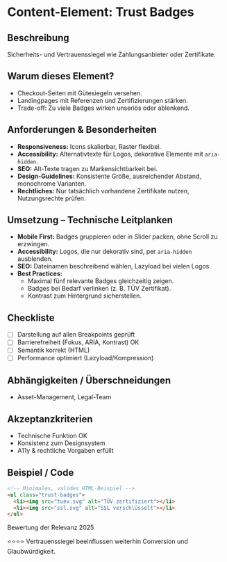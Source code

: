 # Content-Element: Trust Badges

## Beschreibung
Sicherheits- und Vertrauenssiegel wie Zahlungsanbieter oder Zertifikate.

## Warum dieses Element?
- Checkout-Seiten mit Gütesiegeln versehen.
- Landingpages mit Referenzen und Zertifizierungen stärken.
- Trade-off: Zu viele Badges wirken unseriös oder ablenkend.

## Anforderungen & Besonderheiten
- **Responsiveness:** Icons skalierbar, Raster flexibel.
- **Accessibility:** Alternativtexte für Logos, dekorative Elemente mit `aria-hidden`.
- **SEO:** Alt-Texte tragen zu Markensichtbarkeit bei.
- **Design-Guidelines:** Konsistente Größe, ausreichender Abstand, monochrome Varianten.
- **Rechtliches:** Nur tatsächlich vorhandene Zertifikate nutzen, Nutzungsrechte prüfen.

## Umsetzung – Technische Leitplanken
- **Mobile First:** Badges gruppieren oder in Slider packen, ohne Scroll zu erzwingen.
- **Accessibility:** Logos, die nur dekorativ sind, per `aria-hidden` ausblenden.
- **SEO:** Dateinamen beschreibend wählen, Lazyload bei vielen Logos.
- **Best Practices:**
  - Maximal fünf relevante Badges gleichzeitig zeigen.
  - Badges bei Bedarf verlinken (z. B. TÜV Zertifikat).
  - Kontrast zum Hintergrund sicherstellen.

## Checkliste
- [ ] Darstellung auf allen Breakpoints geprüft
- [ ] Barrierefreiheit (Fokus, ARIA, Kontrast) OK
- [ ] Semantik korrekt (HTML)
- [ ] Performance optimiert (Lazyload/Kompression)

## Abhängigkeiten / Überschneidungen
- Asset-Management, Legal-Team

## Akzeptanzkriterien
- Technische Funktion OK
- Konsistenz zum Designsystem
- A11y & rechtliche Vorgaben erfüllt

## Beispiel / Code
```html
<!-- Minimales, valides HTML-Beispiel -->
<ul class="trust-badges">
  <li><img src="tuev.svg" alt="TÜV zertifiziert"></li>
  <li><img src="ssl.svg" alt="SSL verschlüsselt"></li>
</ul>
```

Bewertung der Relevanz 2025

⭐⭐⭐⭐ Vertrauenssiegel beeinflussen weiterhin Conversion und Glaubwürdigkeit.
